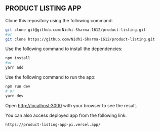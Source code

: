 ## PRODUCT LISTING APP

Clone this repository using the following command:

```bash
git clone git@github.com:Nidhi-Sharma-1612/product-listing.git
#or
git clone https://github.com/Nidhi-Sharma-1612/product-listing.git
```

Use the following command to install the dependencies:

```bash
npm install
#or
yarn add
```

Use the following command to run the app:

```bash
npm run dev
# or
yarn dev
```

Open [http://localhost:3000](http://localhost:3000) with your browser to see the result.

You can also access deployed app from the following link:

```bash
https://product-listing-app-pi.vercel.app/
```

```

```
